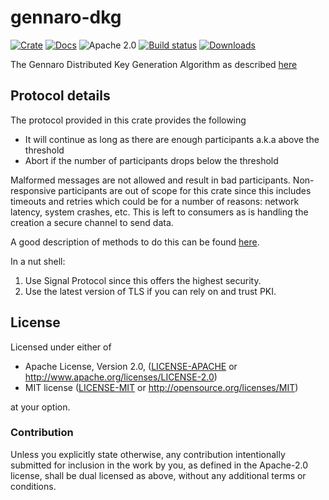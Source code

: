 # gennaro-dkg

[![Crate][crate-image]][crate-link]
[![Docs][docs-image]][docs-link]
![Apache 2.0][license-image]
[![Build status](https://ci.appveyor.com/api/projects/status/cxxv4bng7ss5f09d?svg=true)](https://ci.appveyor.com/project/mikelodder7/vsss-rs)
[![Downloads][downloads-image]][crate-link]


The Gennaro Distributed Key Generation Algorithm as described [here](https://link.springer.com/content/pdf/10.1007/s00145-006-0347-3.pdf)

## Protocol details

The protocol provided in this crate provides the following

- It will continue as long as there are enough participants a.k.a above the threshold
- Abort if the number of participants drops below the threshold

Malformed messages are not allowed and result in bad participants.
Non-responsive participants are out of scope for this crate since this includes timeouts and retries
which could be for a number of reasons: network latency, system crashes, etc. This is left to consumers
as is handling the creation a secure channel to send data.

A good description of methods to do this can be found [here](https://medium.com/zengo/mpc-over-signal-977db599de66).

In a nut shell:

1. Use Signal Protocol since this offers the highest security.
2. Use the latest version of TLS if you can rely on and trust PKI.

## License

Licensed under either of

 * Apache License, Version 2.0, ([LICENSE-APACHE](LICENSE-APACHE) or http://www.apache.org/licenses/LICENSE-2.0)
 * MIT license ([LICENSE-MIT](LICENSE-MIT) or http://opensource.org/licenses/MIT)

at your option.

### Contribution

Unless you explicitly state otherwise, any contribution intentionally
submitted for inclusion in the work by you, as defined in the Apache-2.0
license, shall be dual licensed as above, without any additional terms or
conditions.

[//]: # (badges)

[crate-image]: https://img.shields.io/crates/v/gennaro-dkg.svg
[crate-link]: https://crates.io/crates/gennaro-dkg
[docs-image]: https://docs.rs/gennaro-dkg/badge.svg
[docs-link]: https://docs.rs/gennaro-dkg/
[license-image]: https://img.shields.io/badge/license-Apache2.0/MIT-blue.svg
[downloads-image]: https://img.shields.io/crates/d/gennaro-dkg.svg
